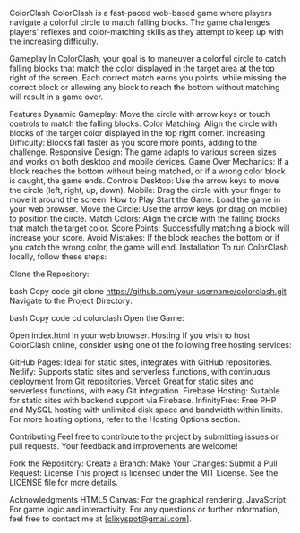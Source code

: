 ColorClash
ColorClash is a fast-paced web-based game where players navigate a colorful circle to match falling blocks. The game challenges players' reflexes and color-matching skills as they attempt to keep up with the increasing difficulty.

Gameplay
In ColorClash, your goal is to maneuver a colorful circle to catch falling blocks that match the color displayed in the target area at the top right of the screen. Each correct match earns you points, while missing the correct block or allowing any block to reach the bottom without matching will result in a game over.

Features
Dynamic Gameplay: Move the circle with arrow keys or touch controls to match the falling blocks.
Color Matching: Align the circle with blocks of the target color displayed in the top right corner.
Increasing Difficulty: Blocks fall faster as you score more points, adding to the challenge.
Responsive Design: The game adapts to various screen sizes and works on both desktop and mobile devices.
Game Over Mechanics: If a block reaches the bottom without being matched, or if a wrong color block is caught, the game ends.
Controls
Desktop: Use the arrow keys to move the circle (left, right, up, down).
Mobile: Drag the circle with your finger to move it around the screen.
How to Play
Start the Game: Load the game in your web browser.
Move the Circle: Use the arrow keys (or drag on mobile) to position the circle.
Match Colors: Align the circle with the falling blocks that match the target color.
Score Points: Successfully matching a block will increase your score.
Avoid Mistakes: If the block reaches the bottom or if you catch the wrong color, the game will end.
Installation
To run ColorClash locally, follow these steps:

Clone the Repository:

bash
Copy code
git clone https://github.com/your-username/colorclash.git
Navigate to the Project Directory:

bash
Copy code
cd colorclash
Open the Game:

Open index.html in your web browser.
Hosting
If you wish to host ColorClash online, consider using one of the following free hosting services:

GitHub Pages: Ideal for static sites, integrates with GitHub repositories.
Netlify: Supports static sites and serverless functions, with continuous deployment from Git repositories.
Vercel: Great for static sites and serverless functions, with easy Git integration.
Firebase Hosting: Suitable for static sites with backend support via Firebase.
InfinityFree: Free PHP and MySQL hosting with unlimited disk space and bandwidth within limits.
For more hosting options, refer to the Hosting Options section.

Contributing
Feel free to contribute to the project by submitting issues or pull requests. Your feedback and improvements are welcome!

Fork the Repository:
Create a Branch:
Make Your Changes:
Submit a Pull Request:
License
This project is licensed under the MIT License. See the LICENSE file for more details.

Acknowledgments
HTML5 Canvas: For the graphical rendering.
JavaScript: For game logic and interactivity.
For any questions or further information, feel free to contact me at [clixyspot@gmail.com].
